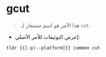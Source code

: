 # gcut

> هذا الأمر هو اسم مستعار لـ `cut`.

- إعرض التوثيقات للأمر الأصلي:

`tldr {{[-p|--platform]}} common cut`
